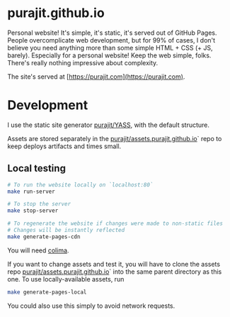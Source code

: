 # purajit.github.io

Personal website! It's simple, it's static, it's served out of GitHub Pages. People overcomplicate web development, but for 99% of cases,
I don't believe you need anything more than some simple HTML + CSS (+ JS, barely). Especially for a personal website! Keep the web simple, folks.
There's really nothing impressive about complexity.

The site's served at [https://purajit.com](https://purajit.com).

# Development

I use the static site generator [purajit/YASS](https://github.com/purajit/YASS), with the default structure.

Assets are stored separately in the [purajit/assets.purajit.github.io](https://github.com/purajit/assets.purajit.github.io)` repo to keep deploys artifacts and times small.

## Local testing
```sh
# To run the website locally on `localhost:80`
make run-server

# To stop the server
make stop-server

# To regenerate the website if changes were made to non-static files
# Changes will be instantly reflected
make generate-pages-cdn
```

You will need [colima](https://github.com/abiosoft/colima).

If you want to change assets and test it, you will have to clone the assets repo [purajit/assets.purajit.github.io](https://github.com/purajit/assets.purajit.github.io)` into the same parent directory as this one. To use locally-available assets, run

```sh
make generate-pages-local
```

You could also use this simply to avoid network requests.
